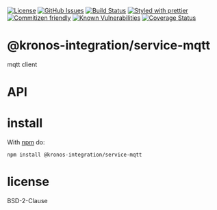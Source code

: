 [![License](https://img.shields.io/badge/License-0BSD-blue.svg)](https://spdx.org/licenses/0BSD.html)
[![GitHub Issues](https://img.shields.io/github/issues/Kronos-Integration/service-mqtt.svg?style=flat-square)](https://github.com/Kronos-Integration/service-mqtt/issues)
[![Build Status](https://img.shields.io/endpoint.svg?url=https%3A%2F%2Factions-badge.atrox.dev%2FKronos-Integration%2Fservice-mqtt%2Fbadge\&style=flat)](https://actions-badge.atrox.dev/Kronos-Integration/service-mqtt/goto)
[![Styled with prettier](https://img.shields.io/badge/styled_with-prettier-ff69b4.svg)](https://github.com/prettier/prettier)
[![Commitizen friendly](https://img.shields.io/badge/commitizen-friendly-brightgreen.svg)](http://commitizen.github.io/cz-cli/)
[![Known Vulnerabilities](https://snyk.io/test/github/Kronos-Integration/service-mqtt/badge.svg)](https://snyk.io/test/github/Kronos-Integration/service-mqtt)
[![Coverage Status](https://coveralls.io/repos/Kronos-Integration/service-mqtt/badge.svg)](https://coveralls.io/github/Kronos-Integration/service-mqtt)

# @kronos-integration/service-mqtt

mqtt client

# API

# install

With [npm](http://npmjs.org) do:

```shell
npm install @kronos-integration/service-mqtt
```

# license

BSD-2-Clause
